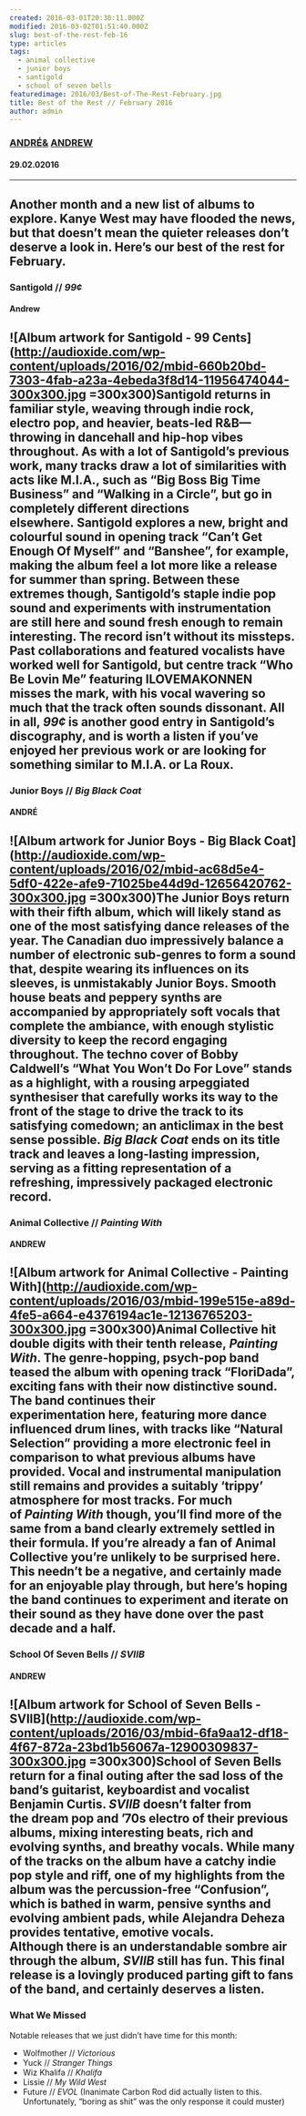 ```yaml
---
created: 2016-03-01T20:30:11.000Z
modified: 2016-03-02T01:51:40.000Z
slug: best-of-the-rest-feb-16
type: articles
tags:
  - animal collective
  - junior boys
  - santigold
  - school of seven bells
featuredimage: 2016/03/Best-of-The-Rest-February.jpg
title: Best of the Rest // February 2016
author: admin
---
```

### [ANDRÉ](<https://twitter.com/AndreDack>)[&](<https://en.wikipedia.org/wiki/Conjunction_(grammar)>) [ANDREW](<https://twitter.com/andrewbridge>)
#### 29\.02.02016
------
Another month and a new list of albums to explore. Kanye West may have flooded the news, but that doesn’t mean the quieter releases don’t deserve a look in. Here’s our best of the rest for February.
------
### Santigold // *99¢*
#### Andrew
![Album artwork for Santigold - 99 Cents](<http://audioxide.com/wp-content/uploads/2016/02/mbid-660b20bd-7303-4fab-a23a-4ebeda3f8d14-11956474044-300x300.jpg> =300x300)Santigold returns in familiar style, weaving through indie rock, electro pop, and heavier, beats-led R&B—throwing in dancehall and hip-hop vibes throughout. As with a lot of Santigold’s previous work, many tracks draw a lot of similarities with acts like M.I.A., such as “Big Boss Big Time Business” and “Walking in a Circle”, but go in completely different directions elsewhere. Santigold explores a new, bright and colourful sound in opening track “Can’t Get Enough Of Myself” and “Banshee”, for example, making the album feel a lot more like a release for summer than spring. Between these extremes though, Santigold’s staple indie pop sound and experiments with instrumentation are still here and sound fresh enough to remain interesting.
The record isn’t without its missteps. Past collaborations and featured vocalists have worked well for Santigold, but centre track “Who Be Lovin Me” featuring ILOVEMAKONNEN misses the mark, with his vocal wavering so much that the track often sounds dissonant. All in all, *99¢* is another good entry in Santigold’s discography, and is worth a listen if you’ve enjoyed her previous work or are looking for something similar to M.I.A. or La Roux.
------
### Junior Boys // *Big Black Coat*
#### ANDRÉ
![Album artwork for Junior Boys - Big Black Coat](<http://audioxide.com/wp-content/uploads/2016/02/mbid-ac68d5e4-5df0-422e-afe9-71025be44d9d-12656420762-300x300.jpg> =300x300)The Junior Boys return with their fifth album, which will likely stand as one of the most satisfying dance releases of the year. The Canadian duo impressively balance a number of electronic sub-genres to form a sound that, despite wearing its influences on its sleeves, is unmistakably Junior Boys. Smooth house beats and peppery synths are accompanied by appropriately soft vocals that complete the ambiance, with enough stylistic diversity to keep the record engaging throughout.
The techno cover of Bobby Caldwell’s “What You Won’t Do For Love” stands as a highlight, with a rousing arpeggiated synthesiser that carefully works its way to the front of the stage to drive the track to its satisfying comedown; an anticlimax in the best sense possible. *Big Black Coat* ends on its title track and leaves a long-lasting impression, serving as a fitting representation of a refreshing, impressively packaged electronic record.
------
### Animal Collective // *Painting With*
#### ANDREW
![Album artwork for Animal Collective - Painting With](<http://audioxide.com/wp-content/uploads/2016/03/mbid-199e515e-a89d-4fe5-a664-e4376194ac1e-12136765203-300x300.jpg> =300x300)Animal Collective hit double digits with their tenth release, *Painting With*. The genre-hopping, psych-pop band teased the album with opening track “FloriDada”, exciting fans with their now distinctive sound. The band continues their experimentation here, featuring more dance influenced drum lines, with tracks like “Natural Selection” providing a more electronic feel in comparison to what previous albums have provided.
Vocal and instrumental manipulation still remains and provides a suitably ‘trippy’ atmosphere for most tracks. For much of *Painting With* though, you’ll find more of the same from a band clearly extremely settled in their formula. If you’re already a fan of Animal Collective you’re unlikely to be surprised here. This needn’t be a negative, and certainly made for an enjoyable play through, but here’s hoping the band continues to experiment and iterate on their sound as they have done over the past decade and a half.
------
### School Of Seven Bells // *SVIIB*
#### ANDREW
![Album artwork for School of Seven Bells - SVIIB](<http://audioxide.com/wp-content/uploads/2016/03/mbid-6fa9aa12-df18-4f67-872a-23bd1b56067a-12900309837-300x300.jpg> =300x300)School of Seven Bells return for a final outing after the sad loss of the band’s guitarist, keyboardist and vocalist Benjamin Curtis. *SVIIB* doesn’t falter from the dream pop and ’70s electro of their previous albums, mixing interesting beats, rich and evolving synths, and breathy vocals.
While many of the tracks on the album have a catchy indie pop style and riff, one of my highlights from the album was the percussion-free “Confusion”, which is bathed in warm, pensive synths and evolving ambient pads, while Alejandra Deheza provides tentative, emotive vocals. Although there is an understandable sombre air through the album, *SVIIB* still has fun. This final release is a lovingly produced parting gift to fans of the band, and certainly deserves a listen.
------
### What We Missed
Notable releases that we just didn’t have time for this month:
- Wolfmother // *Victorious*
- Yuck // *Stranger Things*
- Wiz Khalifa // *Khalifa*
- Lissie // *My Wild West*
- Future // *EVOL* (Inanimate Carbon Rod did actually listen to this. Unfortunately, “boring as shit” was the only response it could muster)
<!-- -->
